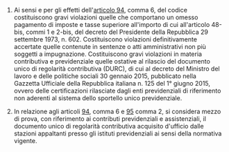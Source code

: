1. Ai sensi e per gli effetti dell'[articolo 94](/articolo-94/1), comma 6, del codice costituiscono gravi violazioni quelle che comportano un omesso pagamento di imposte e tasse superiore all'importo di cui all'articolo 48-bis, commi 1 e 2-bis, del decreto del Presidente della Repubblica 29 settembre 1973, n. 602. Costituiscono violazioni definitivamente accertate quelle contenute in sentenze o atti amministrativi non più soggetti a impugnazione. Costituiscono gravi violazioni in materia contributiva e previdenziale quelle ostative al rilascio del documento unico di regolarità contributiva (DURC), di cui al decreto del Ministro del lavoro e delle politiche sociali 30 gennaio 2015, pubblicato nella Gazzetta Ufficiale della Repubblica italiana n. 125 del 1° giugno 2015, ovvero delle certificazioni rilasciate dagli enti previdenziali di riferimento non aderenti al sistema dello sportello unico previdenziale.

2. In relazione agli articoli [94](/articolo-94/1), comma 6 e [95](/articolo-95/1) comma 2, si considera mezzo di prova, con riferimento ai contributi previdenziali e assistenziali, il documento unico di regolarità contributiva acquisito d'ufficio dalle stazioni appaltanti presso gli istituti previdenziali ai sensi della normativa vigente.